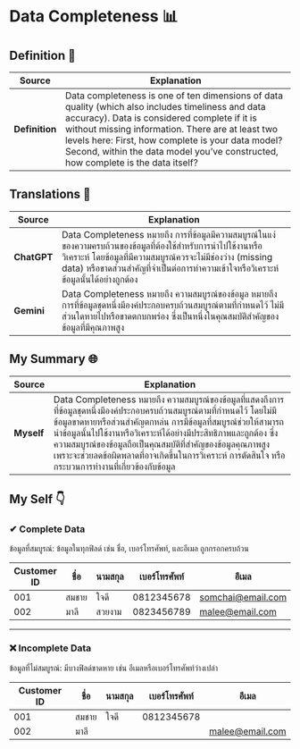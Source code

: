 # Data Completeness 📊

## Definition 📖

| **Source** | **Explanation** |
|------------|-----------------|
| **Definition** | Data completeness is one of ten dimensions of data quality (which also includes timeliness and data accuracy). Data is considered complete if it is without missing information. There are at least two levels here: First, how complete is your data model? Second, within the data model you’ve constructed, how complete is the data itself? |

## Translations 🎯

| **Source** | **Explanation** |
|------------|-----------------|
| **ChatGPT** | Data Completeness หมายถึง การที่ข้อมูลมีความสมบูรณ์ในแง่ของความครบถ้วนของข้อมูลที่ต้องใช้สำหรับการนำไปใช้งานหรือวิเคราะห์ โดยข้อมูลที่มีความสมบูรณ์ควรจะไม่มีช่องว่าง (missing data) หรือขาดส่วนสำคัญที่จำเป็นต่อการทำความเข้าใจหรือวิเคราะห์ข้อมูลนั้นได้อย่างถูกต้อง |
| **Gemini**  | Data Completeness หมายถึง ความสมบูรณ์ของข้อมูล หมายถึงการที่ข้อมูลชุดหนึ่งมีองค์ประกอบครบถ้วนสมบูรณ์ตามที่กำหนดไว้ ไม่มีส่วนใดหายไปหรือขาดตกบกพร่อง ซึ่งเป็นหนึ่งในคุณสมบัติสำคัญของข้อมูลที่มีคุณภาพสูง |

## My Summary 🌐

| **Source** | **Explanation** |
|------------|-----------------|
| **Myself** | Data Completeness หมายถึง ความสมบูรณ์ของข้อมูลที่แสดงถึงการที่ข้อมูลชุดหนึ่งมีองค์ประกอบครบถ้วนสมบูรณ์ตามที่กำหนดไว้ โดยไม่มีข้อมูลขาดหายหรือส่วนสำคัญตกหล่น การมีข้อมูลที่สมบูรณ์ช่วยให้สามารถนำข้อมูลนั้นไปใช้งานหรือวิเคราะห์ได้อย่างมีประสิทธิภาพและถูกต้อง ซึ่งความสมบูรณ์ของข้อมูลถือเป็นคุณสมบัติที่สำคัญของข้อมูลคุณภาพสูง เพราะจะช่วยลดข้อผิดพลาดที่อาจเกิดขึ้นในการวิเคราะห์ การตัดสินใจ หรือกระบวนการทำงานที่เกี่ยวข้องกับข้อมูล |

## My Self 👇

### ✔ **Complete Data**  
ข้อมูลที่สมบูรณ์: ข้อมูลในทุกฟิลด์ เช่น ชื่อ, เบอร์โทรศัพท์, และอีเมล ถูกกรอกครบถ้วน  

| Customer ID | ชื่อ         | นามสกุล      | เบอร์โทรศัพท์    | อีเมล              |
|-------------|--------------|---------------|-------------------|--------------------|
| 001         | สมชาย        | ใจดี          | 0812345678        | somchai@email.com |
| 002         | มาลี          | สวยงาม        | 0823456789        | malee@email.com   |

---

### ❌ **Incomplete Data**  
ข้อมูลที่ไม่สมบูรณ์: มีบางฟิลด์ขาดหาย เช่น อีเมลหรือเบอร์โทรศัพท์ว่างเปล่า  

| Customer ID | ชื่อ         | นามสกุล      | เบอร์โทรศัพท์    | อีเมล              |
|-------------|--------------|---------------|-------------------|--------------------|
| 001         | สมชาย        | ใจดี          | 0812345678        |                    |
| 002         | มาลี          |               |                   | malee@email.com   |

